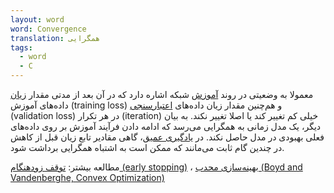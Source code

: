 ```yaml
---
layout: word
word: Convergence
translation: همگرایی
tags:
  - word
  - C
---
```

معمولا به وضعیتی در روند [آموزش](/T/training) شبکه اشاره دارد که در آن بعد از مدتی مقدار [زیان](/L/loss) داده‌های آموزش (training loss) و هم‌چنین مقدار زیان داده‌های [اعتبارسنجی](/V/validation) (validation loss) در هر تکرار (iteration) خیلی کم تغییر کند یا اصلا تغییر نکند. به بیان دیگر، یک مدل زمانی به همگرایی می‌رسد که ادامه دادن فرآیند آموزش بر روی داده‌های فعلی بهبودی در مدل حاصل نکند. در [یادگیری عمیق](/D/deep_model)، گاهی مقادیر تابع زیان قبل از کاهش در چندین گام ثابت می‌مانند که ممکن است به اشتباه همگرایی برداشت شود.

مطالعه بیشتر: [توقف زودهنگام (early stopping)](/E/early_stopping) ، [بهینه‌سازی محدب (Boyd and Vandenberghe, Convex Optimization)](https://web.stanford.edu/~boyd/cvxbook/bv_cvxbook.pdf)